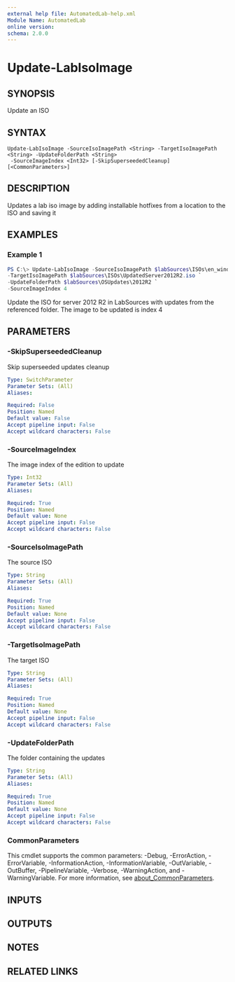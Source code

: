```yaml
---
external help file: AutomatedLab-help.xml
Module Name: AutomatedLab
online version:
schema: 2.0.0
---
```


# Update-LabIsoImage

## SYNOPSIS
Update an ISO

## SYNTAX

```
Update-LabIsoImage -SourceIsoImagePath <String> -TargetIsoImagePath <String> -UpdateFolderPath <String>
 -SourceImageIndex <Int32> [-SkipSuperseededCleanup] [<CommonParameters>]
```

## DESCRIPTION
Updates a lab iso image by adding installable hotfixes from a location to the ISO and saving it

## EXAMPLES

### Example 1
```powershell
PS C:\> Update-LabIsoImage -SourceIsoImagePath $labSources\ISOs\en_windows_server_2012_r2_with_update_x64_dvd_4065220.iso `
-TargetIsoImagePath $labSources\ISOs\UpdatedServer2012R2.iso `
-UpdateFolderPath $labSources\OSUpdates\2012R2 `
-SourceImageIndex 4
```

Update the ISO for server 2012 R2 in LabSources with updates from
the referenced folder. The image to be updated is index 4

## PARAMETERS

### -SkipSuperseededCleanup
Skip superseeded updates cleanup

```yaml
Type: SwitchParameter
Parameter Sets: (All)
Aliases:

Required: False
Position: Named
Default value: False
Accept pipeline input: False
Accept wildcard characters: False
```

### -SourceImageIndex
The image index of the edition to update

```yaml
Type: Int32
Parameter Sets: (All)
Aliases:

Required: True
Position: Named
Default value: None
Accept pipeline input: False
Accept wildcard characters: False
```

### -SourceIsoImagePath
The source ISO

```yaml
Type: String
Parameter Sets: (All)
Aliases:

Required: True
Position: Named
Default value: None
Accept pipeline input: False
Accept wildcard characters: False
```

### -TargetIsoImagePath
The target ISO

```yaml
Type: String
Parameter Sets: (All)
Aliases:

Required: True
Position: Named
Default value: None
Accept pipeline input: False
Accept wildcard characters: False
```

### -UpdateFolderPath
The folder containing the updates

```yaml
Type: String
Parameter Sets: (All)
Aliases:

Required: True
Position: Named
Default value: None
Accept pipeline input: False
Accept wildcard characters: False
```

### CommonParameters
This cmdlet supports the common parameters: -Debug, -ErrorAction, -ErrorVariable, -InformationAction, -InformationVariable, -OutVariable, -OutBuffer, -PipelineVariable, -Verbose, -WarningAction, and -WarningVariable. For more information, see [about_CommonParameters](http://go.microsoft.com/fwlink/?LinkID=113216).

## INPUTS

## OUTPUTS

## NOTES

## RELATED LINKS
